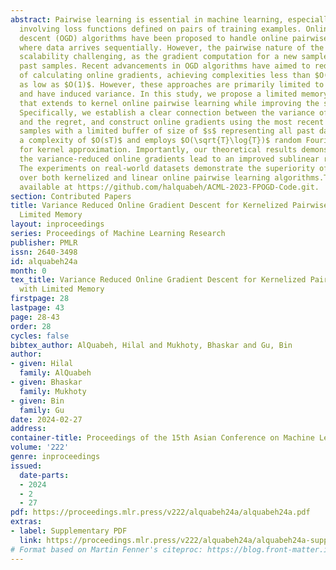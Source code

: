```yaml
---
abstract: Pairwise learning is essential in machine learning, especially for problems
  involving loss functions defined on pairs of training examples. Online gradient
  descent (OGD) algorithms have been proposed to handle online pairwise learning,
  where data arrives sequentially. However, the pairwise nature of the problem makes
  scalability challenging, as the gradient computation for a new sample involves all
  past samples. Recent advancements in OGD algorithms have aimed to reduce the complexity
  of calculating online gradients, achieving complexities less than $O(T)$ and even
  as low as $O(1)$. However, these approaches are primarily limited to linear models
  and have induced variance. In this study, we propose a limited memory OGD algorithm
  that extends to kernel online pairwise learning while improving the sublinear regret.
  Specifically, we establish a clear connection between the variance of online gradients
  and the regret, and construct online gradients using the most recent stratified
  samples with a limited buffer of size of $s$ representing all past data, which have
  a complexity of $O(sT)$ and employs $O(\sqrt{T}\log{T})$ random Fourier features
  for kernel approximation. Importantly, our theoretical results demonstrate that
  the variance-reduced online gradients lead to an improved sublinear regret bound.
  The experiments on real-world datasets demonstrate the superiority of our algorithm
  over both kernelized and linear online pairwise learning algorithms.The code is
  available at https://github.com/halquabeh/ACML-2023-FPOGD-Code.git.
section: Contributed Papers
title: Variance Reduced Online Gradient Descent for Kernelized Pairwise Learning with
  Limited Memory
layout: inproceedings
series: Proceedings of Machine Learning Research
publisher: PMLR
issn: 2640-3498
id: alquabeh24a
month: 0
tex_title: Variance Reduced Online Gradient Descent for Kernelized Pairwise Learning
  with Limited Memory
firstpage: 28
lastpage: 43
page: 28-43
order: 28
cycles: false
bibtex_author: AlQuabeh, Hilal and Mukhoty, Bhaskar and Gu, Bin
author:
- given: Hilal
  family: AlQuabeh
- given: Bhaskar
  family: Mukhoty
- given: Bin
  family: Gu
date: 2024-02-27
address:
container-title: Proceedings of the 15th Asian Conference on Machine Learning
volume: '222'
genre: inproceedings
issued:
  date-parts:
  - 2024
  - 2
  - 27
pdf: https://proceedings.mlr.press/v222/alquabeh24a/alquabeh24a.pdf
extras:
- label: Supplementary PDF
  link: https://proceedings.mlr.press/v222/alquabeh24a/alquabeh24a-supp.pdf
# Format based on Martin Fenner's citeproc: https://blog.front-matter.io/posts/citeproc-yaml-for-bibliographies/
---
```

